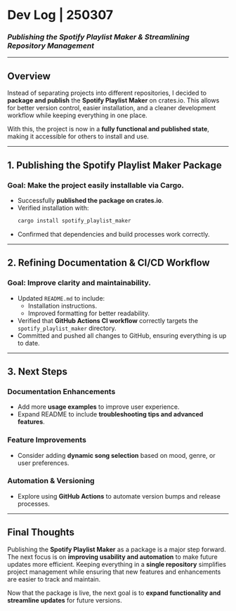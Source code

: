 # **Dev Log | 250307**  
### *Publishing the Spotify Playlist Maker & Streamlining Repository Management*  

---

## **Overview**  
Instead of separating projects into different repositories, I decided to **package and publish** the **Spotify Playlist Maker** on crates.io. This allows for better version control, easier installation, and a cleaner development workflow while keeping everything in one place.  

With this, the project is now in a **fully functional and published state**, making it accessible for others to install and use.  

---

## **1. Publishing the Spotify Playlist Maker Package**  

### **Goal:** Make the project easily installable via Cargo.  
- Successfully **published the package on crates.io**.  
- Verified installation with:  
  ```sh
  cargo install spotify_playlist_maker  
  ```  
- Confirmed that dependencies and build processes work correctly.  

---

## **2. Refining Documentation & CI/CD Workflow**  

### **Goal:** Improve clarity and maintainability.  
- Updated `README.md` to include:  
  - Installation instructions.  
  - Improved formatting for better readability.  
- Verified that **GitHub Actions CI workflow** correctly targets the `spotify_playlist_maker` directory.  
- Committed and pushed all changes to GitHub, ensuring everything is up to date.  

---

## **3. Next Steps**  

### **Documentation Enhancements**  
- Add more **usage examples** to improve user experience.  
- Expand README to include **troubleshooting tips and advanced features**.  

### **Feature Improvements**  
- Consider adding **dynamic song selection** based on mood, genre, or user preferences.  

### **Automation & Versioning**  
- Explore using **GitHub Actions** to automate version bumps and release processes.  

---

## **Final Thoughts**  
Publishing the **Spotify Playlist Maker** as a package is a major step forward. The next focus is on **improving usability and automation** to make future updates more efficient. Keeping everything in a **single repository** simplifies project management while ensuring that new features and enhancements are easier to track and maintain.  

Now that the package is live, the next goal is to **expand functionality and streamline updates** for future versions.  